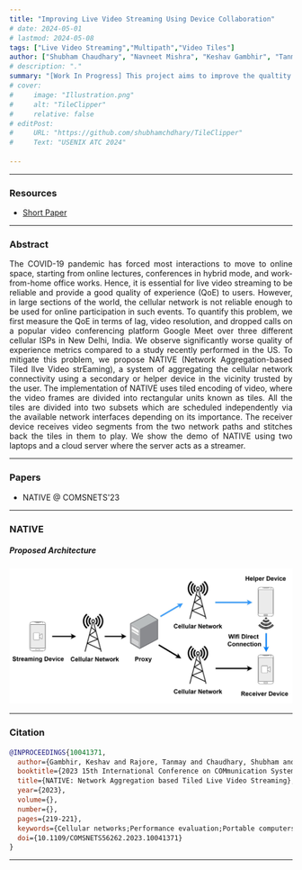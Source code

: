 ```yaml
---
title: "Improving Live Video Streaming Using Device Collaboration" 
# date: 2024-05-01
# lastmod: 2024-05-08
tags: ["Live Video Streaming","Multipath","Video Tiles"]
author: ["Shubham Chaudhary", "Navneet Mishra", "Keshav Gambhir", "Tanmay Rajore", "Mukulika Maity", "Arani Bhattacharya"]
# description: "." 
summary: "[Work In Progress] This project aims to improve the qualtity of experience (QoE) of live video streaming by utilizing content-aware tile-level multipath." 
# cover:
#     image: "Illustration.png"
#     alt: "TileClipper"
#     relative: false
# editPost:
#     URL: "https://github.com/shubhamchdhary/TileClipper"
#     Text: "USENIX ATC 2024"

---
```


---

### Resources

+ [Short Paper](https://ieeexplore.ieee.org/abstract/document/10041371)
<!-- + [Code](https://github.com/shubhamchdhary/TileClipper) -->

---

### Abstract

<p align="justify"> The COVID-19 pandemic has forced most interactions to move to online space, starting from online lectures, conferences in hybrid mode, and work-from-home office works. Hence, it is essential for live video streaming to be reliable and provide a good quality of experience (QoE) to users. However, in large sections of the world, the cellular network is not reliable enough to be used for online participation in such events. To quantify this problem, we first measure the QoE in terms of lag, video resolution, and dropped calls on a popular video conferencing platform Google Meet over three different cellular ISPs in New Delhi, India. We observe significantly worse quality of experience metrics compared to a study recently performed in the US. To mitigate this problem, we propose NATIVE (Network Aggregation-based Tiled lIve Video strEaming), a system of aggregating the cellular network connectivity using a secondary or helper device in the vicinity trusted by the user. The implementation of NATIVE uses tiled encoding of video, where the video frames are divided into rectangular units known as tiles. All the tiles are divided into two subsets which are scheduled independently via the available network interfaces depending on its importance. The receiver device receives video segments from the two network paths and stitches back the tiles in them to play. We show the demo of NATIVE using two laptops and a cloud server where the server acts as a streamer.</p>

---

### Papers
* NATIVE @ COMSNETS'23

---

### NATIVE
##### Proposed Architecture
![](NATIVE_System.jpg)

---

### Citation

```BibTeX
@INPROCEEDINGS{10041371,
  author={Gambhir, Keshav and Rajore, Tanmay and Chaudhary, Shubham and Jain, Taral and Gupta, Avishi and Maity, Mukulika and Bhattacharya, Arani},
  booktitle={2023 15th International Conference on COMmunication Systems & NETworkS (COMSNETS)}, 
  title={NATIVE: Network Aggregation based Tiled Live Video Streaming}, 
  year={2023},
  volume={},
  number={},
  pages={219-221},
  keywords={Cellular networks;Performance evaluation;Portable computers;Receivers;Streaming media;Particle measurements;Quality of experience},
  doi={10.1109/COMSNETS56262.2023.10041371}
}
```

---
